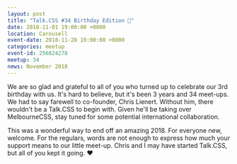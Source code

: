```yaml
---
layout: post
title: "Talk.CSS #34 Birthday Edition 🎂"
date: 2018-11-01 19:00:00 +0800
location: Carousell
event-date: 2018-11-28 19:00:00 +0800
categories: meetup
event-id: 256024278
meetup: 34
news: November 2018
---
```

We are so glad and grateful to all of you who turned up to celebrate our 3rd birthday with us. It's hard to believe, but it's been 3 years and 34 meet-ups. We had to say farewell to co-founder, Chris Lienert. Without him, there wouldn't be a Talk.CSS to begin with. Given he'll be taking over MelbourneCSS, stay tuned for some potential international collaboration.

This was a wonderful way to end off an amazing 2018. For everyone new, welcome. For the regulars, words are not enough to express how much your support means to our little meet-up. Chris and I may have started Talk.CSS, but all of you kept it going. <span class="o-emoji" role="img" tabindex="0" aria-label="red heart">&#x2764;&#xFE0F;</span>